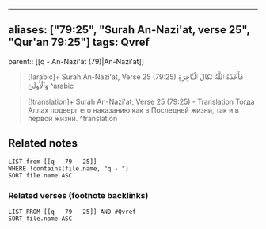 
---
aliases: ["79:25", "Surah An-Nazi'at, verse 25", "Qur'an 79:25"]
tags: Qvref
---

parent:: [[q - An-Nazi'at (79)|An-Nazi'at]]

> [!arabic]+ Surah An-Nazi'at, Verse 25 (79:25)
> <span class="quran-arabic">فَأَخَذَهُ ٱللَّهُ نَكَالَ ٱلْـَٔاخِرَةِ وَٱلْأُولَىٰٓ</span>
^arabic

> [!translation]+ Surah An-Nazi'at, Verse 25 (79:25) - Translation
> Тогда Аллах подверг его наказанию как в Последней жизни, так и в первой жизни.
^translation



## Related notes
```dataview
LIST from [[q - 79 - 25]]
WHERE !contains(file.name, "q - ")
SORT file.name ASC
```

### Related verses (footnote backlinks)
```dataview
LIST FROM [[q - 79 - 25]] AND #Qvref
SORT file.name ASC
```

